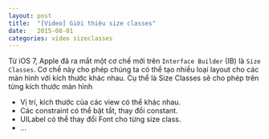 ```yaml
---
layout: post
title:  "[Video] Giới thiệu size classes"
date:   2015-08-01
categories: video sizeclasses
---
```

Từ iOS 7, Apple đã ra mắt một cơ chế mới trên `Interface Builder` (IB) là `Size Classes`. Cơ chế này cho phép chúng ta có thể tạo nhiều loại layout cho các màn hình với kích thước khác nhau. Cụ thể là Size Classes sẽ cho phép trên từng kích thước màn hình  
- Vị trí, kích thước của các view có thể khác nhau.  
- Các constraint có thể bật tắt, thay đổi constant.  
- UILabel có thể thay đổi Font cho từng size class.  
- ...  
<br />

<div class="youtube" id="Fu5fZ6tseD4"></div>

<br />